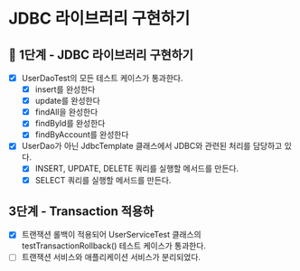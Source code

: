 # JDBC 라이브러리 구현하기

## 🚀 1단계 - JDBC 라이브러리 구현하기

- [x] UserDaoTest의 모든 테스트 케이스가 통과한다.
    - [x] insert를 완성한다
    - [x] update를 완성한다
    - [x] findAll을 완성한다
    - [x] findById를 완성한다
    - [x] findByAccount를 완성한다
- [x] UserDao가 아닌 JdbcTemplate 클래스에서 JDBC와 관련된 처리를 담당하고 있다.
    - [x] INSERT, UPDATE, DELETE 쿼리를 실행할 메서드를 만든다.
    - [x] SELECT 쿼리를 실행할 메서드를 만든다.

## 3단계 - Transaction 적용하

- [x] 트랜잭션 롤백이 적용되어 UserServiceTest 클래스의 testTransactionRollback() 테스트 케이스가 통과한다.
- [ ] 트랜잭션 서비스와 애플리케이션 서비스가 분리되었다.